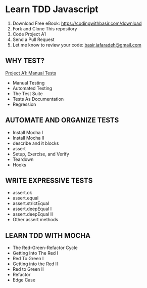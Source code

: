 # Learn TDD Javascript

1. Download Free eBook: https://codingwithbasir.com/download
2. Fork and Clone This repository
3. Code Project A1
4. Send a Pull Request
5. Let me know to review your code: [basir.jafaradeh@gmail.com](mailto:basir.jafaradeh@gmail.com)

## WHY TEST?

[Project A1: Manual Tests](project-tdd-javascript-a1-manual-tests)

- Manual Testing
- Automated Testing
- The Test Suite
- Tests As Documentation
- Regression

## AUTOMATE AND ORGANIZE TESTS

- Install Mocha I
- Install Mocha II
- describe and it blocks
- assert
- Setup, Exercise, and Verify
- Teardown
- Hooks

## WRITE EXPRESSIVE TESTS

- assert.ok
- assert.equal
- assert.strictEqual
- assert.deepEqual I
- assert.deepEqual II
- Other assert methods

## LEARN TDD WITH MOCHA

- The Red-Green-Refactor Cycle
- Getting Into The Red I
- Red To Green I
- Getting into the Red II
- Red to Green II
- Refactor
- Edge Case
